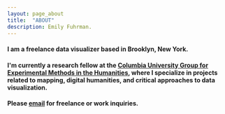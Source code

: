 ```yaml
---
layout: page_about
title:  "ABOUT"
description: Emily Fuhrman.
---
```

#### I am a freelance data visualizer based in Brooklyn, New York. 

#### I'm currently a research fellow at the [Columbia University Group for Experimental Methods in the Humanities](http://xpmethod.plaintext.in/), where I specialize in projects related to mapping, digital humanities, and critical approaches to data visualization.

#### Please [email](mailto:emily.c.fuhrman@gmail.com) for freelance or work inquiries.